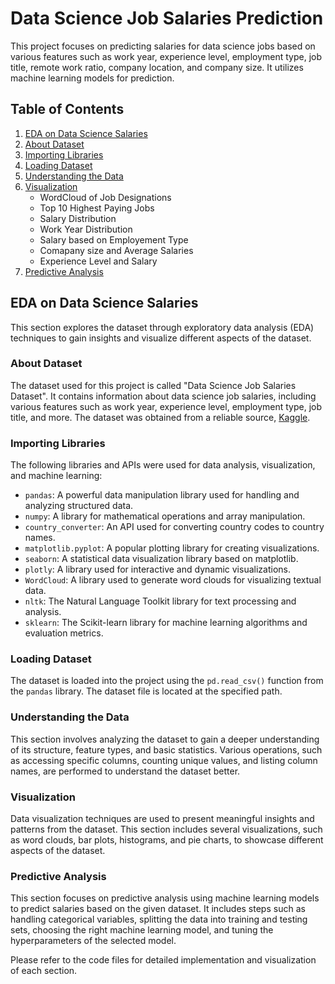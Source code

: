 # Data Science Job Salaries Prediction

This project focuses on predicting salaries for data science jobs based on various features such as work year, experience level, employment type, job title, remote work ratio, company location, and company size. It utilizes machine learning models for prediction.

## Table of Contents

1. [EDA on Data Science Salaries](#eda-on-data-science-salaries)
2. [About Dataset](#about-dataset)
3. [Importing Libraries](#importing-libraries)
4. [Loading Dataset](#loading-dataset)
5. [Understanding the Data](#understanding-the-data)
6. [Visualization](#visualization)
   - WordCloud of Job Designations
   - Top 10 Highest Paying Jobs
   - Salary Distribution
   - Work Year Distribution
   - Salary based on Employement Type
   - Comapany size and Average Salaries
   - Experience Level and Salary
7. [Predictive Analysis](#predictive-analysis)

## EDA on Data Science Salaries

This section explores the dataset through exploratory data analysis (EDA) techniques to gain insights and visualize different aspects of the dataset.

### About Dataset

The dataset used for this project is called "Data Science Job Salaries Dataset". It contains information about data science job salaries, including various features such as work year, experience level, employment type, job title, and more. The dataset was obtained from a reliable source, [Kaggle](https://www.kaggle.com/datasets/arnabchaki/data-science-salaries-2023).

### Importing Libraries

The following libraries and APIs were used for data analysis, visualization, and machine learning:

- `pandas`: A powerful data manipulation library used for handling and analyzing structured data.
- `numpy`: A library for mathematical operations and array manipulation.
- `country_converter`: An API used for converting country codes to country names.
- `matplotlib.pyplot`: A popular plotting library for creating visualizations.
- `seaborn`: A statistical data visualization library based on matplotlib.
- `plotly`: A library used for interactive and dynamic visualizations.
- `WordCloud`: A library used to generate word clouds for visualizing textual data.
- `nltk`: The Natural Language Toolkit library for text processing and analysis.
- `sklearn`: The Scikit-learn library for machine learning algorithms and evaluation metrics.

### Loading Dataset

The dataset is loaded into the project using the `pd.read_csv()` function from the `pandas` library. The dataset file is located at the specified path.

### Understanding the Data

This section involves analyzing the dataset to gain a deeper understanding of its structure, feature types, and basic statistics. Various operations, such as accessing specific columns, counting unique values, and listing column names, are performed to understand the dataset better.

### Visualization

Data visualization techniques are used to present meaningful insights and patterns from the dataset. This section includes several visualizations, such as word clouds, bar plots, histograms, and pie charts, to showcase different aspects of the dataset.

### Predictive Analysis

This section focuses on predictive analysis using machine learning models to predict salaries based on the given dataset. It includes steps such as handling categorical variables, splitting the data into training and testing sets, choosing the right machine learning model, and tuning the hyperparameters of the selected model.

Please refer to the code files for detailed implementation and visualization of each section.
